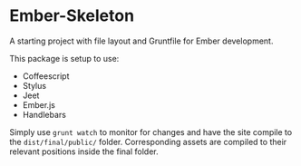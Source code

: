 Ember-Skeleton
==============

A starting project with file layout and Gruntfile for Ember development.

This package is setup to use:
* Coffeescript
* Stylus
* Jeet
* Ember.js
* Handlebars

Simply use `grunt watch` to monitor for changes and have the site compile to the `dist/final/public/` folder. Corresponding assets are compiled to their relevant positions inside the final folder.
